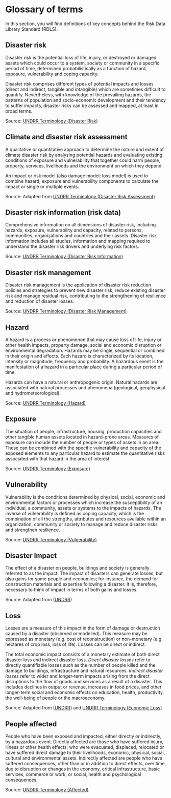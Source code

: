 <!-- https://hackmd.io/VGiOi2NmQDS2Eu9jgUGNwQ -->

# Glossary of terms

In this section, you will find definitions of key concepts behind the Risk Data Library Standard (RDLS).

## Disaster risk

Disaster risk is the potential loss of life, injury, or destroyed or damaged assets which could occur to a system, society or community in a specific period of time, determined probabilistically as a function of hazard, exposure, vulnerability and coping capacity.

Disaster risk comprises different types of potential impacts and losses (direct and indirect, tangible and intangible) which are sometimes difficult to quantify. Nevertheless, with knowledge of the prevailing hazards, the patterns of population and socio-economic development and their tendency to suffer impacts, disaster risks can be assessed and mapped, at least in broad terms.

Source: [UNDRR Terminology (Disaster Risk)](https://www.undrr.org/terminology/disaster-risk)

## Climate and disaster risk assessment

A qualitative or quantitative approach to determine the nature and extent of climate disaster risk by analysing potential hazards and evaluating existing conditions of exposure and vulnerability that together could harm people, property, services, livelihoods and the environment on which they depend.

An impact or risk model (also damage model; loss model) is used to combine hazard, exposure and vulnerability components to calculate the impact or single or multiple events.

Source: Adapted from [UNDRR Terminology (Disaster Risk Assessment)](https://www.undrr.org/terminology/disaster-risk-assessment)

## Disaster risk information (risk data)

Comprehensive information on all dimensions of disaster risk, including hazards, exposure, vulnerability and capacity, related to persons, communities, organizations and countries and their assets. Disaster risk information includes all studies, information and mapping required to understand the disaster risk drivers and underlying risk factors.

Source: [UNDRR Terminology (Disaster Risk Information)](https://www.undrr.org/terminology/disaster-risk-information)

## Disaster risk management

Disaster risk management is the application of disaster risk reduction policies and strategies to prevent new disaster risk, reduce existing disaster risk and manage residual risk, contributing to the strengthening of resilience and reduction of disaster losses.

Source: [UNDRR Terminology (Disaster Risk Management)](https://www.undrr.org/terminology/disaster-risk-management)

## Hazard

A hazard is a process or phenomenon that may cause loss of life, injury or other health impacts, property damage, social and economic disruption or environmental degradation.  Hazards may be single, sequential or combined in their origin and effects. Each hazard is characterized by its location, intensity or magnitude, frequency and probability. A hazardous event is the manifestation of a hazard in a particular place during a particular period of time.

Hazards can have a natural or anthropogenic origin. Natural hazards are associated with natural processes and phenomena (geological, geophysical and hydrometeorological).

Source: [UNDRR Terminology (Hazard)](https://www.undrr.org/terminology/hazard)

## Exposure

The situation of people, infrastructure, housing, production capacities and other tangible human assets located in hazard-prone areas. Measures of exposure can include the number of people or types of assets in an area. These can be combined with the specific vulnerability and capacity of the exposed elements to any particular hazard to estimate the quantitative risks associated with that hazard in the area of interest

Source: [UNDRR Terminology (Exposure)](https://www.undrr.org/terminology/exposure)

## Vulnerability

Vulnerability is the conditions determined by physical, social, economic and environmental factors or processes which increase the susceptibility of an individual, a community, assets or systems to the impacts of hazards. The inverse of vulnerability is defined as coping capacity, which is the combination of all the strengths, attributes and resources available within an organization, community or society to manage and reduce disaster risks and strengthen resilience.

Source: [UNDRR Terminology (Vulnerability)](https://www.undrr.org/terminology/vulnerability)

## Disaster Impact

The effect of a disaster on people, buildings and society is generally referred to as the impact. The impact of disasters can generate losses, but also gains for some people and economies; for instance, the demand for construction materials and expertise following a disaster. It is, therefore, necessary to think of impact in terms of both gains and losses.

Source: Adapted from ([UNDRR](https://www.undrr.org/terminology/disaster))

## Loss

Losses are a measure of this impact in the form of damage or destruction caused by a disaster (observed or modelled). This measure may be expressed as monetary (e.g. cost of reconstruction) or non-monetary (e.g. hectares of crop loss, loss of life). Losses can be direct or indirect.

The total economic impact consists of a monetary estimate of both direct disaster loss and indirect disaster loss. _Direct disaster losses_ refer to directly quantifiable losses such as the number of people killed and the damage to buildings, infrastructure and natural resources. _Indirect disaster losses_ refer to wider and longer-term impacts arising from the direct disruptions to the flow of goods and services as a result of a disaster. This includes declines in output or revenue, increases in food prices, and other longer-term social and economic effects on education, health, productivity, the well-being of people or the macroeconomy.

Source: Adapted from ([UNDRR](https://www.preventionweb.net/understanding-disaster-risk/key-concepts/direct-indirect-losses))
and [UNDRR Terminology (Economic Loss)](https://www.undrr.org/terminology/economic-loss)

## People affected

People who have been exposed and impacted, either directly or indirectly, by a hazardous event. Directly affected are those who have suffered injury, illness or other health effects; who were evacuated, displaced, relocated or have suffered direct damage to their livelihoods, economic, physical, social, cultural and environmental assets. Indirectly affected are people who have suffered consequences, other than or in addition to direct effects, over time, due to disruption or changes in the economy, critical infrastructure, basic services, commerce or work, or social, health and psychological consequences.

Source: [UNDRR Terminology (Affected)](https://www.undrr.org/terminology/affected)
